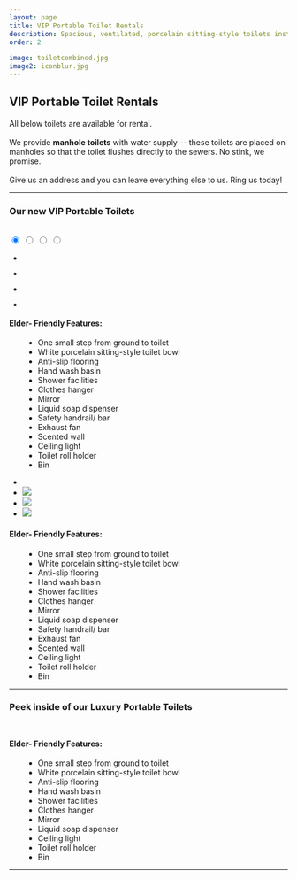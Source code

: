 ```yaml
---
layout: page
title: VIP Portable Toilet Rentals
description: Spacious, ventilated, porcelain sitting-style toilets installed with elderly-friendly features. 
order: 2

image: toiletcombined.jpg
image2: iconblur.jpg
---
```

<section>
<h2>VIP Portable Toilet Rentals</h2>
All below toilets are available for rental. <br /><br />
We provide <b>manhole toilets</b> with water supply -- these toilets are placed on manholes so that the toilet flushes directly to the sewers. No stink, we promise. <br /><br />
Give us an address and you can leave everything else to us. Ring us today! 
<hr />
<h3><b>Our new </b>VIP Portable Toilets</h3>
<br/>
    <div class="container">
        <div class="carousel">
            <input type="radio" name="slides" checked="checked" id="slide-1">
            <input type="radio" name="slides" id="slide-2">
            <input type="radio" name="slides" id="slide-3">
            <input type="radio" name="slides" id="slide-4">
            <ul class="carousel__slides">
                <li class="carousel__slide">
                    <figure>
                        <div>
                            <img src="assets/images/toilet11.jpg" alt="">
                        </div>
                    </figure>
                </li>
                <li class="carousel__slide">
                    <figure>
                        <div>
                            <img src="assets/images/toilet12.jpg" alt="">
                        </div>
                    </figure>
                </li>
                <li class="carousel__slide">
                    <figure>
                        <div>
                            <img src="assets/images/toilet13.jpg" alt="">
                        </div>
                    </figure>
                </li>
                <li class="carousel__slide">
                    <figure>
                        <div>
                            <img src="assets/images/toilet14.jpg" alt="">
                        </div>
                    </figure>
                </li>
            </ul> 
			<span class="carousel__words">
			<h4>Elder- Friendly Features:</h4>
			<ul>
				<li style="margin-left: 2em">One small step from ground to toilet</li>
				<li style="margin-left: 2em">White porcelain sitting-style toilet bowl</li>
				<li style="margin-left: 2em">Anti-slip flooring</li>
				<li style="margin-left: 2em">Hand wash basin</li>
				<li style="margin-left: 2em">Shower facilities</li>
				<li style="margin-left: 2em">Clothes hanger</li>
				<li style="margin-left: 2em">Mirror</li>
				<li style="margin-left: 2em">Liquid soap dispenser</li>
				<li style="margin-left: 2em">Safety handrail/ bar</li>
				<li style="margin-left: 2em">Exhaust fan</li>
				<li style="margin-left: 2em">Scented wall</li>
				<li style="margin-left: 2em">Ceiling light</li>
				<li style="margin-left: 2em">Toilet roll holder</li>
				<li style="margin-left: 2em">Bin</li>
			</ul>
			</span>
            <ul class="carousel__thumbnails">
                <li>
                    <label style="margin: 0" for="slide-1"><img src="assets/images/toilet11.jpg" alt=""></label>
                </li>
                <li>
                    <label style="margin: 0" for="slide-2"><img src="assets/images/toilet12.jpg"></label>
                </li>
                <li>
                    <label style="margin: 0" for="slide-3"><img src="assets/images/toilet13.jpg"></label>
                </li>
                <li>
                    <label style="margin: 0" for="slide-4"><img src="assets/images/toilet14.jpg"></label>
                </li>
            </ul>
        </div>
    </div>
<span class="carousel__outside_words">
<h4>Elder- Friendly Features:</h4>
<ul>
	<li style="margin-left: 2em">One small step from ground to toilet</li>
	<li style="margin-left: 2em">White porcelain sitting-style toilet bowl</li>
	<li style="margin-left: 2em">Anti-slip flooring</li>
	<li style="margin-left: 2em">Hand wash basin</li>
	<li style="margin-left: 2em">Shower facilities</li>
	<li style="margin-left: 2em">Clothes hanger</li>
	<li style="margin-left: 2em">Mirror</li>
	<li style="margin-left: 2em">Liquid soap dispenser</li>
	<li style="margin-left: 2em">Safety handrail/ bar</li>
	<li style="margin-left: 2em">Exhaust fan</li>
	<li style="margin-left: 2em">Scented wall</li>
	<li style="margin-left: 2em">Ceiling light</li>
	<li style="margin-left: 2em">Toilet roll holder</li>
	<li style="margin-left: 2em">Bin</li>
</ul>
</span>
 
</section> 

<section>
<hr />
<h3><b>Peek inside of our </b>Luxury Portable Toilets</h3>
<div class="box alt">
	<div class="row uniform 50%">
		<div class="6u 12u$(xsmall)"><span class="image fit" style="padding: 1em"><img src="assets/images/realtoilet1.jpg" alt="" /></span></div>
		<div class="6u 12u$(xsmall)">
		<h4 style="margin-top: 1em">Elder- Friendly Features:</h4>
		<ul>
			<li style="margin-left: 2em">One small step from ground to toilet</li>
			<li style="margin-left: 2em">White porcelain sitting-style toilet bowl</li>
			<li style="margin-left: 2em">Anti-slip flooring</li>
			<li style="margin-left: 2em">Hand wash basin</li>
			<li style="margin-left: 2em">Shower facilities</li>
			<li style="margin-left: 2em">Clothes hanger</li>
			<li style="margin-left: 2em">Mirror</li>
			<li style="margin-left: 2em">Liquid soap dispenser</li>
			<li style="margin-left: 2em">Ceiling light</li>
			<li style="margin-left: 2em">Toilet roll holder</li>
			<li style="margin-left: 2em">Bin</li>
		</ul>
		</div>
	</div>
</div>
<hr/>
</section>